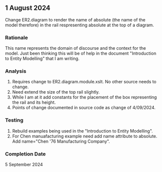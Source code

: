 
## 1 August 2024
Change ER2.diagram to render the name of absolute (the name of the model therefore) in the rail respresenting absolute at the top of a diagram.

### Rationale
This name represents the domain of discourse and the context for the model.
Just been thinking this will be of help
in the document "Introduction to Entity Modelling" that I am writing.

### Analysis
1. Requires change to ER2.diagram.module.xslt. No other source needs to change.
2. Need extend the size of the top rail slightly.
3. While I am at it add constants for the placement of the box representing the rail and its height. 
4. Points of change documented in source code as change of 4/09/2024.


### Testing
1. Rebuild examples being used in the "Introduction to Entity Modelling".
2. For Chen manuafacturing example need add name attribute to absolute.
Add name="Chen '76 Manufacturing Company".

### Completion Date
5 September 2024

